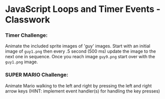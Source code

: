 # JavaScript Loops and Timer Events - Classwork


### Timer Challenge:
Animate the included sprite images of 'guy' images. Start with an initial image of `guy1.png` then every .5 second (500 ms) update the image to the next one in sequence. Once you reach image `guy9.png` start over with the `guy1.png` image.

### SUPER MARIO Challenge:
Animate Mario walking to the left and right by pressing the left and right arrow keys (HINT: implement event handler(s) for handling the key presses)

